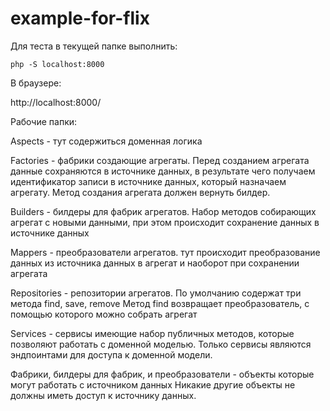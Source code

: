# example-for-flix

Для теста в текущей папке выполнить:

```
php -S localhost:8000
```

В браузере:

http://localhost:8000/


Рабочие папки:

Aspects  - тут содержиться доменная логика

Factories - фабрики создающие агрегаты. 
Перед созданием агрегата данные сохраняются в источнике данных, в результате чего получаем 
идентификатор записи в источнике данных, который назначаем агрегату.
Метод создания агрегата должен вернуть билдер.

Builders - билдеры для фабрик агрегатов.
Набор методов собирающих агрегат с новыми данными, 
при этом происходит сохранение данных в источнике данных

Mappers - преобразователи агрегатов. 
тут происходит преобразование данных из источника данных в агрегат 
и наоборот при сохранении агрегата

Repositories - репозитории агрегатов.
По умолчанию содержат три метода
find, save, remove
Метод find возвращает преобразователь, с помощью которого можно собрать агрегат

Services - сервисы имеющие набор публичных методов, которые позволяют работать с доменной моделью.
Только сервисы являются эндпоинтами для доступа к доменной модели.

Фабрики, билдеры для фабрик, и преобразователи - объекты которые могут работать с источником данных
Никакие другие объекты не должны иметь доступ к источнику данных.
